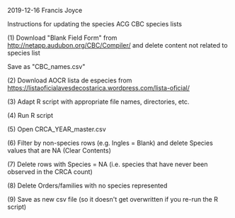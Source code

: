 2019-12-16
Francis Joyce

Instructions for updating the species ACG CBC species lists

(1) Download "Blank Field Form" from http://netapp.audubon.org/CBC/Compiler/ and delete content not related to species list

Save as "CBC_names.csv"

(2) Download AOCR lista de especies from https://listaoficialavesdecostarica.wordpress.com/lista-oficial/

(3) Adapt R script with appropriate file names, directories, etc.

(4) Run R script

(5) Open CRCA_YEAR_master.csv

(6) Filter by non-species rows (e.g. Ingles = Blank) and delete Species values that are NA (Clear Contents)

(7) Delete rows with Species = NA (i.e. species that have never been observed in the CRCA count)

(8) Delete Orders/families with no species represented

(9) Save as new csv file (so it doesn't get overwritten if you re-run the R script)




